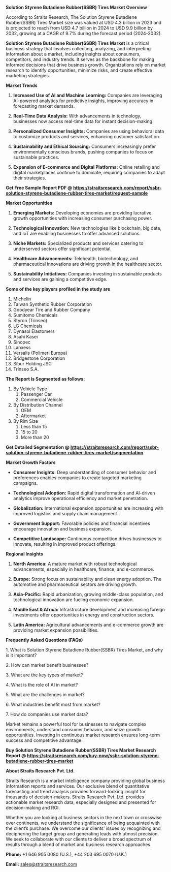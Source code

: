 <p><strong>Solution Styrene Butadiene Rubber(SSBR) Tires Market Overview</strong></p>
<p>According to Straits Research, The Solution Styrene Butadiene Rubber(SSBR) Tires Market size was valued at USD 4.3 billion in 2023 and is projected to reach from USD 4.7 billion in 2024 to USD 9.9 billion by 2032, growing at a CAGR of 9.7% during the forecast period (2024-2032).</p>
<p><strong>Solution Styrene Butadiene Rubber(SSBR) Tires Market</strong> is a critical business strategy that involves collecting, analyzing, and interpreting information about a market, including insights about consumers, competitors, and industry trends. It serves as the backbone for making informed decisions that drive business growth. Organizations rely on market research to identify opportunities, minimize risks, and create effective marketing strategies.</p>
<p><strong>Market Trends</strong></p>
<ol>
<li>
<p><strong>Increased Use of AI and Machine Learning:</strong> Companies are leveraging AI-powered analytics for predictive insights, improving accuracy in forecasting market demands.</p>
</li>
<li>
<p><strong>Real-Time Data Analysis:</strong> With advancements in technology, businesses now access real-time data for instant decision-making.</p>
</li>
<li>
<p><strong>Personalized Consumer Insights:</strong> Companies are using behavioral data to customize products and services, enhancing customer satisfaction.</p>
</li>
<li>
<p><strong>Sustainability and Ethical Sourcing:</strong> Consumers increasingly prefer environmentally conscious brands, pushing companies to focus on sustainable practices.</p>
</li>
<li>
<p><strong>Expansion of E-commerce and Digital Platforms:</strong> Online retailing and digital marketplaces continue to dominate, requiring companies to adapt their strategies.</p>
</li>
</ol>
<p><strong>Get Free Sample Report PDF @ <a href=https://straitsresearch.com/report/ssbr-solution-styrene-butadiene-rubber-tires-market/request-sample>https://straitsresearch.com/report/ssbr-solution-styrene-butadiene-rubber-tires-market/request-sample</a></strong></p>
<p><strong>Market Opportunities</strong></p>
<ol>
<li>
<p><strong>Emerging Markets:</strong> Developing economies are providing lucrative growth opportunities with increasing consumer purchasing power.</p>
</li>
<li>
<p><strong>Technological Innovation:</strong> New technologies like blockchain, big data, and IoT are enabling businesses to offer advanced solutions.</p>
</li>
<li>
<p><strong>Niche Markets:</strong> Specialized products and services catering to underserved sectors offer significant potential.</p>
</li>
<li>
<p><strong>Healthcare Advancements:</strong> Telehealth, biotechnology, and pharmaceutical innovations are driving growth in the healthcare sector.</p>
</li>
<li>
<p><strong>Sustainability Initiatives:</strong> Companies investing in sustainable products and services are gaining a competitive edge.</p>
</li>
</ol>
<div>
<div><strong>Some of the key players profiled in the study are</strong></div>
</div>
<p><ol>
<li>Michelin</li>
<li>Taiwan Synthetic Rubber Corporation</li>
<li>Goodyear Tire and Rubber Company</li>
<li>Sumitomo Chemicals</li>
<li>Styron (Trinseo)</li>
<li>LG Chemicals</li>
<li>Dynasol Elastomers</li>
<li>Asahi Kasei</li>
<li>Sinopec</li>
<li>Lanxess</li>
<li>Versalis (Polimeri Europa)</li>
<li>Bridgestone Corporation</li>
<li>Sibur Holding JSC</li>
<li>Trinseo S.A.</li>
</ol></p>
<p><strong>The Report is Segmented as follows:</strong></p>
<p><ol>
<li>By Vehicle Type
<ol>
<li>Passenger Car</li>
<li>Commercial Vehicle</li>
</ol>
</li>
<li>By Distribution Channel
<ol>
<li>OEM</li>
<li>Aftermarket</li>
</ol>
</li>
<li>By Rim Size
<ol>
<li>Less than 15</li>
<li>15 to 20</li>
<li>More than 20</li>
</ol>
</li>
</ol></p>
<p><strong>Get Detailed Segmentation @ <a href=https://straitsresearch.com/report/ssbr-solution-styrene-butadiene-rubber-tires-market/segmentation>https://straitsresearch.com/report/ssbr-solution-styrene-butadiene-rubber-tires-market/segmentation</a></strong></p>
<p><strong>Market Growth Factors</strong></p>
<ul>
<li>
<p><strong>Consumer Insights:</strong> Deep understanding of consumer behavior and preferences enables companies to create targeted marketing campaigns.</p>
</li>
<li>
<p><strong>Technological Adoption:</strong> Rapid digital transformation and AI-driven analytics improve operational efficiency and market penetration.</p>
</li>
<li>
<p><strong>Globalization:</strong> International expansion opportunities are increasing with improved logistics and supply chain management.</p>
</li>
<li>
<p><strong>Government Support:</strong> Favorable policies and financial incentives encourage innovation and business expansion.</p>
</li>
<li>
<p><strong>Competitive Landscape:</strong> Continuous competition drives businesses to innovate, resulting in improved product offerings.</p>
</li>
</ul>
<p><strong>Regional Insights</strong></p>
<ol>
<li>
<p><strong>North America:</strong> A mature market with robust technological advancements, especially in healthcare, finance, and e-commerce.</p>
</li>
<li>
<p><strong>Europe:</strong> Strong focus on sustainability and clean energy adoption. The automotive and pharmaceutical sectors are driving growth.</p>
</li>
<li>
<p><strong>Asia-Pacific:</strong> Rapid urbanization, growing middle-class population, and technological innovation are fueling economic expansion.</p>
</li>
<li>
<p><strong>Middle East &amp; Africa:</strong> Infrastructure development and increasing foreign investments offer opportunities in energy and construction sectors.</p>
</li>
<li>
<p><strong>Latin America:</strong> Agricultural advancements and e-commerce growth are providing market expansion possibilities.</p>
</li>
</ol>
<p><strong>Frequently Asked Questions (FAQs)</strong></p>
<p>1. What is Solution Styrene Butadiene Rubber(SSBR) Tires Market, and why is it important?</p>
<p>2. How can market benefit businesses?</p>
<p>3. What are the key types of market?</p>
<p>4. What is the role of AI in market?</p>
<p>5. What are the challenges in market?</p>
<p>6. What industries benefit most from market?</p>
<p>7. How do companies use market data?</p>
<p>Market remains a powerful tool for businesses to navigate complex environments, understand consumer behavior, and seize growth opportunities. Investing in continuous market research ensures long-term success and competitive advantage.</p>
<p><strong>Buy Solution Styrene Butadiene Rubber(SSBR) Tires Market Research Report @ <a href=https://straitsresearch.com/buy-now/ssbr-solution-styrene-butadiene-rubber-tires-market>https://straitsresearch.com/buy-now/ssbr-solution-styrene-butadiene-rubber-tires-market</a></strong></p>
<p><strong>About Straits Research Pvt. Ltd.</strong></p>
<p>Straits Research is a market intelligence company providing global business information reports and services. Our exclusive blend of quantitative forecasting and trend analysis provides forward-looking insight for thousands of decision-makers. Straits Research Pvt. Ltd. provides actionable market research data, especially designed and presented for decision-making and ROI.</p>
<p>Whether you are looking at business sectors in the next town or crosswise over continents, we understand the significance of being acquainted with the client&rsquo;s purchase. We overcome our clients&rsquo; issues by recognizing and deciphering the target group and generating leads with utmost precision. We seek to collaborate with our clients to deliver a broad spectrum of results through a blend of market and business research approaches.</p>
<p><strong>Phone:</strong> +1 646 905 0080 (U.S.), +44 203 695 0070 (U.K.)</p>
<p><strong>Email:</strong> <u><a href=mailto:sales@straitsresearch.com>sales@straitsresearch.com</a></u></p>
